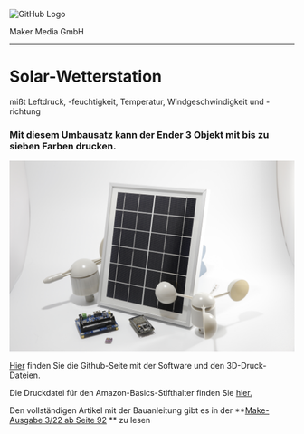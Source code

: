 ![GitHub Logo](http://www.heise.de/make/icons/make_logo.png)

Maker Media GmbH
*** 

# Solar-Wetterstation

mißt Leftdruck, -feuchtigkeit, Temperatur, Windgeschwindigkeit und -richtung

### Mit diesem Umbausatz kann der Ender 3 Objekt mit bis zu sieben Farben drucken.

![Picture](https://github.com/MakeMagazinDE/Solar-Wetterstation/blob/main/_MG_9567.JPG)

[Hier](https://github.com/Sakati84/3DPrintColorizer) finden Sie die Github-Seite mit der Software und den 3D-Druck-Dateien. 

Die Druckdatei für den Amazon-Basics-Stifthalter finden Sie [hier.](https://github.com/MakeMagazinDE/Farb-3D-Drucker/blob/main/Halter%20Amazon-Stifte/Penholder_Amazon_Stift.stl)

Den vollständigen Artikel mit der Bauanleitung gibt es in der **[Make-Ausgabe 3/22 ab Seite 92](https://www.heise.de/select/make/2022/3/2129508532270595271) ** zu lesen
